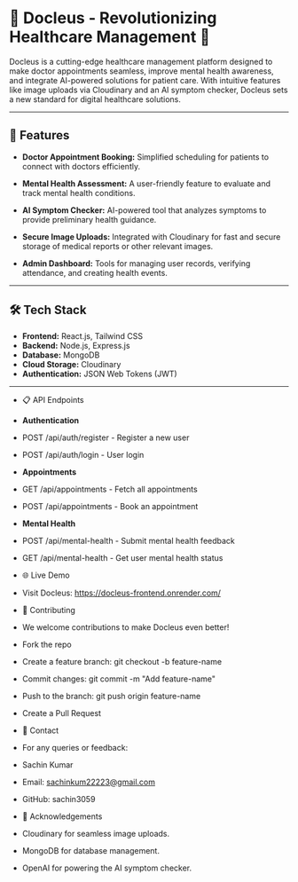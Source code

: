 # 🌟 Docleus - Revolutionizing Healthcare Management 🏥

Docleus is a cutting-edge healthcare management platform designed to make doctor appointments seamless, improve mental health awareness, and integrate AI-powered solutions for patient care. With intuitive features like image uploads via Cloudinary and an AI symptom checker, Docleus sets a new standard for digital healthcare solutions.

---

## 🚀 Features

- **Doctor Appointment Booking:** 
  Simplified scheduling for patients to connect with doctors efficiently.

- **Mental Health Assessment:** 
  A user-friendly feature to evaluate and track mental health conditions.

- **AI Symptom Checker:** 
  AI-powered tool that analyzes symptoms to provide preliminary health guidance.

- **Secure Image Uploads:** 
  Integrated with Cloudinary for fast and secure storage of medical reports or other relevant images.

- **Admin Dashboard:** 
  Tools for managing user records, verifying attendance, and creating health events.

---

## 🛠️ Tech Stack

- **Frontend:** React.js, Tailwind CSS  
- **Backend:** Node.js, Express.js  
- **Database:** MongoDB  
- **Cloud Storage:** Cloudinary  
- **Authentication:** JSON Web Tokens (JWT)  

---
- 📋 API Endpoints
- **Authentication**
- POST /api/auth/register - Register a new user
- POST /api/auth/login - User login
  
- **Appointments**
- GET /api/appointments - Fetch all appointments
- POST /api/appointments - Book an appointment
  
- **Mental Health**
- POST /api/mental-health - Submit mental health feedback
- GET /api/mental-health - Get user mental health status


- 🌐 Live Demo
- Visit Docleus: https://docleus-frontend.onrender.com/



- 🤝 Contributing
- We welcome contributions to make Docleus even better!

- Fork the repo
- Create a feature branch: git checkout -b feature-name
- Commit changes: git commit -m "Add feature-name"
- Push to the branch: git push origin feature-name
- Create a Pull Request


- 📧 Contact
- For any queries or feedback:

- Sachin Kumar
- Email: sachinkum22223@gmail.com
- GitHub: sachin3059


- 🏅 Acknowledgements
- Cloudinary for seamless image uploads.
- MongoDB for database management.
- OpenAI for powering the AI symptom checker.
